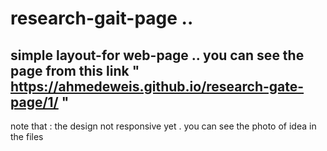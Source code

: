 # research-gait-page ..
simple layout-for web-page ..
you can see the page from this link " https://ahmedeweis.github.io/research-gate-page/1/ "
-----------------------------------------
note that : the design not responsive yet .
you can see the photo of idea in the files

